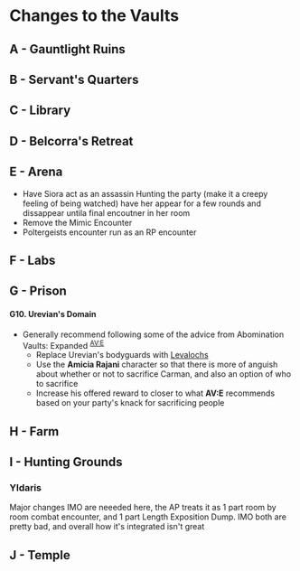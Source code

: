 # Changes to the Vaults
## A - Gauntlight Ruins
## B - Servant's Quarters
## C - Library
## D - Belcorra's Retreat
## E - Arena
- Have Siora act as an assassin Hunting the party (make it a creepy feeling of being watched) have her appear for a few rounds and dissappear untila  final encoutner in her room
- Remove the Mimic Encounter
- Poltergeists encounter run as an RP encounter
## F - Labs
## G - Prison
#### G10. Urevian's Domain
- Generally recommend following some of the advice from Abomination Vaults: Expanded <sup>[AV:E](https://www.drivethrurpg.com/en/product/418672/The-Abomination-Vaults-Expanded)</sup>
  - Replace Urevian's bodyguards with [Levalochs](https://2e.aonprd.com/Monsters.aspx?ID=1114)
  - Use the **Amicia Rajani** character so that there is more of anguish about whether or not to sacrifice Carman, and also an option of who to sacrifice
  - Increase his offered reward to closer to what **AV:E** recommends based on your party's knack for sacrificing people
## H - Farm
## I - Hunting Grounds
### Yldaris
Major changes IMO are neeeded here, the AP treats it as 1 part room by room combat encounter, and 1 part Length Exposition Dump. IMO both are pretty bad, and overall how it's integrated isn't great 
## J - Temple
